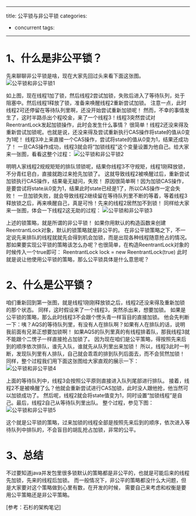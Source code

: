 ---
   title: 公平锁与非公平锁
   categories: 
   - concurrent
   tags:
   ---


# 1、什么是非公平锁？
先来聊聊非公平锁是啥，现在大家先回过头来看下面这张图。
![公平锁和非公平锁1](/images/公平锁和非公平锁1.png)

如上图，现在线程1加了锁，然后线程2尝试加锁，失败后进入了等待队列，处于阻塞中。然后线程1释放了锁，准备来唤醒线程2重新尝试加锁。
注意一点，此时线程2可还停留在等待队列里啊，还没开始尝试重新加锁呢！
然而，不幸的事情发生了，这时半路杀出个程咬金，来了一个线程3！线程3突然尝试对ReentrantLock发起加锁操作，此时会发生什么事情？
很简单！线程2还没来得及重新尝试加锁呢。也就是说，还没来得及尝试重新执行CAS操作将state的值从0变为1呢！
线程3冲上来直接一个CAS操作，尝试将state的值从0变为1，结果还成功了！
一旦CAS操作成功，线程3就会将“加锁线程”这个变量设置为他自己。给大家来一张图，看看这整个过程：
![公平锁和非公平锁2](/images/公平锁和非公平锁2.png)

明明人家线程2规规矩矩的排队领锁呢，结果你线程3不守规矩，线程1刚释放锁，不分青红皂白，直接就跑过来抢先加锁了。
这就导致线程2被唤醒过后，重新尝试加锁执行CAS操作，结果毫无疑问，失败！
原因很简单啊！因为加锁CAS操作，是要尝试将state从0变为1，结果此时state已经是1了，所以CAS操作一定会失败！
一旦加锁失败，就会导致线程2继续留在等待队列里不断的等着，等着线程3释放锁之后，再来唤醒自己，真是可怜！先来的线程2居然加不到锁！
同样给大家来一张图，体会一下线程2这无助的过程：
![公平锁和非公平锁3](/images/公平锁和非公平锁3.png)

上述的锁策略，就是所谓的非公平锁！
如果你用默认的构造函数来创建ReentrantLock对象，默认的锁策略就是非公平的。
在非公平锁策略之下，不一定说先来排队的线程就就先会得到机会加锁，而是出现各种线程随意抢占的情况。
那如果要实现公平锁的策略该怎么办呢？也很简单，在构造ReentrantLock对象的时候传入一个true即可：
ReentrantLock lock = new ReentrantLock(true)
此时就是说让他使用公平锁的策略，那么公平锁具体是什么意思呢？

# 2、什么是公平锁？

咱们重新回到第一张图，就是线程1刚刚释放锁之后，线程2还没来得及重新加锁的那个状态。
同样，这时假设来了一个线程3，突然杀出来，想要加锁。
如果是公平锁的策略，那么此时线程3不会跟个愣头青一样盲目的直接加锁。
他会先判断一下：咦？AQS的等待队列里，有没有人在排队啊？如果有人在排队的话，说明我前面有兄弟正想要加锁啊！
如果AQS的队列里真的有线程排着队，那我线程3就不能跟个二愣子一样直接抢占加锁了。
因为现在咱们是公平策略，得按照先来后到的顺序依次排队，谁先入队，谁就先从队列里出来加锁！
所以，线程3此时一判断，发现队列里有人排队，自己就会乖乖的排到队列后面去，而不会贸然加锁！
同样，整个过程我们用下面这张图给大家直观的展示一下：
![公平锁和非公平锁4](/images/公平锁和非公平锁4.png)

上面的等待队列中，线程3会按照公平原则直接进入队列尾部进行排队。
接着，线程2不是被唤醒了么？他就会重新尝试进行CAS加锁，此时没人跟他抢，他当然可以加锁成功了。
然后呢，线程2就会将state值变为1，同时设置“加锁线程”是自己。最后，线程2自己从等待队列里出队。
整个过程，参见下图：
![公平锁和非公平锁5](/images/公平锁和非公平锁5.png)

这个就是公平锁的策略，过来加锁的线程全部是按照先来后到的顺序，依次进入等待队列中排队的，不会盲目的胡乱抢占加锁，非常的公平。


# 3、总结

不过要知道java并发包里很多锁默认的策略都是非公平的，也就是可能后来的线程先加锁，先来的线程后加锁。
而一般情况下，非公平的策略都没什么大问题，但是大家要对这个策略做到心里有数，在开发的时候，
需要自己来考虑和权衡是要用公平策略还是非公平策略。

[参考：石杉的架构笔记]